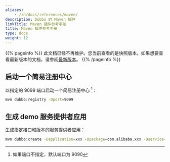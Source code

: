 ```yaml
---
aliases:
    - /zh/docs/references/maven/
description: Dubbo 的 Maven 插件
linkTitle: Maven 插件参考手册
title: Maven 插件参考手册
type: docs
weight: 12
---
```




{{% pageinfo %}} 此文档已经不再维护。您当前查看的是快照版本。如果想要查看最新版本的文档，请参阅[最新版本](/zh-cn/docs3-v2/java-sdk/reference-manual/)。
{{% /pageinfo %}}


## 启动一个简易注册中心

以指定的 9099 端口启动一个简易注册中心 [^1]：

```sh
mvn dubbo:registry -Dport=9099 
```

## 生成 demo 服务提供者应用

生成指定接口和版本的服务提供者应用：

```sh
mvn dubbo:create -Dapplication=xxx -Dpackage=com.alibaba.xxx -Dservice=XxxService,YyyService -Dversion=1.0.0 
```

[^1]: 如果端口不指定，默认端口为 9090